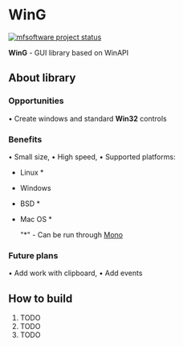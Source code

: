 # WinG
[![mfsoftware project status](https://img.shields.io/badge/MFSoftware-official-lightgrey.svg)](https://vk.com/mfsoftware)

**WinG** - GUI library based on WinAPI

## **About library**

### **Opportunities**
• Create windows and standard **Win32** controls 

### **Benefits**
• Small size,
• High speed,
• Supported platforms:
- Linux *
- Windows
- BSD *
- Mac OS *
 
  "*" - Can be run through [Mono](https://www.mono-project.com/download/stable/ "You can download it under your platform here.")

### **Future plans**
• Add work with clipboard,
• Add events

## **How to build**
1. TODO
2. TODO
3. TODO

